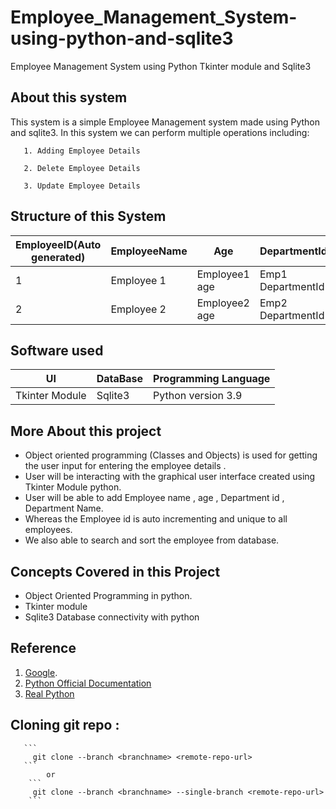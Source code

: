 # Employee_Management_System-using-python-and-sqlite3
Employee Management System using Python Tkinter module and Sqlite3

## About this system
   This system is a simple Employee Management system made using Python and sqlite3. In this system we can perform multiple operations including: 
       
       1. Adding Employee Details
       
       2. Delete Employee Details
       
       3. Update Employee Details

## Structure of this System

| EmployeeID(Auto generated)  | EmployeeName   |      Age      |     DepartmentId    |   DepartmentName   |
| -------------------------   | -------------  | -----------   |     ------------    | ----------------   |
| 1                           | Employee 1     | Employee1 age |  Emp1 DepartmentId  |  Department1 Name  | 
| 2                           | Employee 2     | Employee2 age |  Emp2 DepartmentId  |  Department2 Name  |

## Software used 

|        UI         | DataBase | Programming Language |
|  ---------------  | -------- | -------------------- |
|   Tkinter Module  | Sqlite3  | Python version 3.9   |

## More About this project 

   - Object oriented programming (Classes and Objects) is used for getting the user input for entering the employee details .
   - User will be interacting with the graphical user interface created using Tkinter Module python.
   - User will be able to add Employee name , age , Department id , Department Name.
   - Whereas the Employee id is auto incrementing and unique to all employees.
   - We also able to search and sort the employee from database. 

## Concepts Covered in this Project 

   - Object Oriented Programming in python.
   - Tkinter module
   - Sqlite3 Database connectivity with python
   

## Reference 

   1. [Google](https://google.com/).
   2. [Python Official Documentation](https://docs.python.org/)
   3. [Real Python](https://realpython.com/python3-object-oriented-programming/) 

## Cloning git repo :
       
       ```
         git clone --branch <branchname> <remote-repo-url>
       ```
            or
        ```
         git clone --branch <branchname> --single-branch <remote-repo-url>
        ```
 
